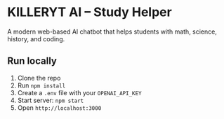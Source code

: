 # KILLERYT AI – Study Helper

A modern web-based AI chatbot that helps students with math, science, history, and coding.

## Run locally
1. Clone the repo
2. Run `npm install`
3. Create a `.env` file with your `OPENAI_API_KEY`
4. Start server: `npm start`
5. Open `http://localhost:3000`
